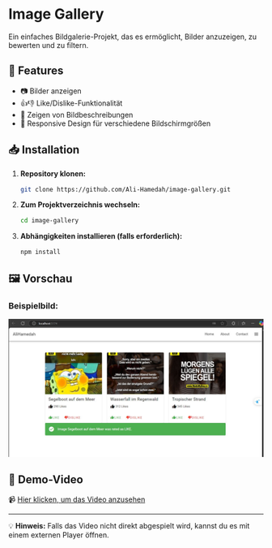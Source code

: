 # Image Gallery

Ein einfaches Bildgalerie-Projekt, das es ermöglicht, Bilder anzuzeigen, zu bewerten und zu filtern.

## 📌 Features

- 📷 Bilder anzeigen
- 👍👎 Like/Dislike-Funktionalität
- 📝 Zeigen von Bildbeschreibungen
- 📱 Responsive Design für verschiedene Bildschirmgrößen

## 📥 Installation

1. **Repository klonen:**
   ```bash
   git clone https://github.com/Ali-Hamedah/image-gallery.git
   ```
2. **Zum Projektverzeichnis wechseln:**
   ```bash
   cd image-gallery
   ```
3. **Abhängigkeiten installieren (falls erforderlich):**
   ```bash
   npm install
   ```

## 🖼 Vorschau

### Beispielbild:
![Galerie Bild](src/assets/screenshot1.JPG)

## 🎥 Demo-Video

📹 [Hier klicken, um das Video anzusehen](src/assets/1741380767961.mp4)

---

💡 **Hinweis:** Falls das Video nicht direkt abgespielt wird, kannst du es mit einem externen Player öffnen.
